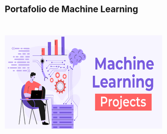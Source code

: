 # Portafolio de Machine Learning

<br/><br/>

<p align=center>
<img src="src\banner.png" height="300" weight="450">
<p>
